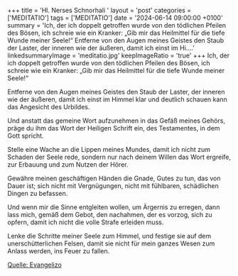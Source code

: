 +++
title = 'Hl. Nerses Schnorhali  '
layout = 'post'
categories = ['MEDITATIO']
tags = ['MEDITATIO']
date = '2024-06-14 09:00:00 +0100'
summary = 'Ich, der ich doppelt getroffen wurde von den tödlichen Pfeilen des Bösen, ich schreie wie ein Kranker: „Gib mir das Heilmittel für die tiefe Wunde meiner Seele!“  Entferne von den Augen meines Geistes den Staub der Laster, der inneren wie der äußeren, damit ich einst im Hi....'
linkedsummaryImage = 'meditatio.jpg'
keepImageRatio = 'true'
+++
Ich, der ich doppelt getroffen wurde
von den tödlichen Pfeilen des Bösen,
ich schreie wie ein Kranker:
„Gib mir das Heilmittel für die tiefe Wunde meiner Seele!“

Entferne von den Augen meines Geistes den Staub der Laster,
der inneren wie der äußeren,
damit ich einst im Himmel klar und deutlich schauen kann
das Angesicht des Urbildes.<!--more-->

Und anstatt das gemeine Wort aufzunehmen
in das Gefäß meines Gehörs,
präge du ihm das Wort der Heiligen Schrift ein,
des Testamentes, in dem Gott spricht.
 
Stelle eine Wache an die Lippen meines Mundes,
damit ich nicht zum Schaden der Seele rede,
sondern nur nach deinem Willen das Wort ergreife,
zur Erbauung und zum Nutzen der Hörer.
 
Gewähre meinen geschäftigen Händen die Gnade,
Gutes zu tun, das von Dauer ist;
sich nicht mit Vergnügungen,
nicht mit fühlbaren, schädlichen Dingen zu befassen.
 
Und wenn mir die Sinne entgleiten wollen, um Ärgernis zu erregen,
dann lass mich, gemäß dem Gebot,
den nachahmen, der es vorzog, sich zu opfern,
damit ich nicht die volle Strafe erleiden muss.
 
Lenke die Schritte meiner Seele zum Himmel,
und festige sie auf dem unerschütterlichen Felsen,
damit sie nicht für mein ganzes Wesen
zum Anlass werden, ins Feuer zu fallen.
 


[Quelle: Evangelizo](https://evangeliumtagfuertag.org/DE/gospel)
